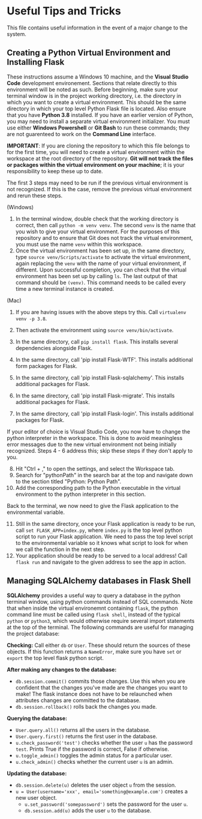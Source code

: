 # Useful Tips and Tricks

This file contains useful information in the event of a major change to the system.

## Creating a Python Virtual Environment and Installing Flask

These instructions assume a Windows 10 machine, and the **Visual Studio Code** development environement. Sections that relate directly to this environment will be noted as such. Before beginning, make sure your terminal window is in the project working directory, i.e. the directory in which you want to create a virtual environment. This should be the same directory in which your top level Python Flask file is located. Also ensure that you have **Python 3.8** installed. If you have an earlier version of Python, you may need to install a separate virtual environment initializer. You must use either **Windows Powershell** or **Git Bash** to run these commands; they are not guarenteed to work on the **Command Line** interface.

**IMPORTANT**: If you are cloning the repository to which this file belongs to for the first time, you will need to create a virtual environment within the workspace at the root directory of the repository. **Git will not track the files or packages within the virtual environment on your machine**; it is your responsibility to keep these up to date.

The first 3 steps may need to be run if the previous virtual environment is not recognized. If this is the case, remove the previous virtual environment and rerun these steps.

(Windows)
1. In the terminal window, double check that the working directory is correct, then call `python -m venv venv`. The second `venv` is the name that you wish to give your virtual environment. For the purposes of this repository and to ensure that Git does not track the virtual environment, you must use the name `venv` within this workspace.
2. Once the virtual environment has been set up, in the same directory, type `source venv/Scripts/activate` to activate the virtual environment, again replacing the `venv` with the name of your virtual environment, if different. Upon successful completion, you can check that the virtual environment has been set up by calling `ls`. The last output of that command should be `(venv)`. This command needs to be called every time a new terminal instance is created.

(Mac)
1. If you are having issues with the above steps try this. Call `virtualenv venv -p 3.8`.
2. Then activate the environment using `source venv/bin/activate`.

3. In the same directory, call `pip install flask`. This installs several dependencies alongside Flask.
4. In the same directory, call 'pip install Flask-WTF'. This installs additional form packages for Flask.
5. In the same directory, call 'pip install Flask-sqlalchemy'. This installs additional packages for Flask.
6. In the same directory, call 'pip install Flask-migrate'. This installs additional packages for Flask.
7. In the same directory, call 'pip install Flask-login'. This installs additional packages for Flask.

If your editor of choice is Visual Studio Code, you now have to change the python interpreter in the workspace. This is done to avoid meaningless error messages due to the new virtual environment not being initially recognized. Steps 4 - 6 address this; skip these steps if they don't apply to you.

8. Hit "Ctrl + ," to open the settings, and select the Workspace tab.
9. Search for "pythonPath" in the search bar at the top and navigate down to the section titled "Python: Python Path".
10. Add the corresponding path to the Python executable in the virtual environment to the python interpreter in this section.

Back to the terminal, we now need to give the Flask application to the environmental variable.

11. Still in the same directory, once your Flask application is ready to be run, call `set FLASK_APP=index.py`, where `index.py` is the top level python script to run your Flask application. We need to pass the top level script to the environmental variable so it knows what script to look for when we call the function in the next step.
12. Your application should be ready to be served to a local address! Call `flask run` and navigate to the given address to see the app in action.

## Managing SQLAlchemy databases in Flask Shell

**SQLAlchemy** provides a useful way to query a database in the python terminal window, using python commands instead of SQL commands. Note that when inside the virtual environemnt containing `flask`, the python command line must be called using `flask shell`, instead of the typical `python` or `python3`, which would otherwise require several import statements at the top of the terminal. The following commands are useful for managing the project database:

**Checking:**
Call either `db` or `User`. These should return the sources of these objects. If this function returns a `NameError`, make sure you have `set` or `export` the top level flask python script.

**After making any changes to the database:**
- `db.session.commit()` commits those changes. Use this when you are confident that the changes you've made are the changes you want to make! The flask instance does not have to be relaunched when attributes changes are committed to the database.
- `db.session.rollback()` rolls back the changes you made.

**Querying the database:**
- `User.query.all()` returns all the users in the database.
- `User.query.first()` returns the first user in the database.
- `u.check_password('test')` checks whether the user `u` has the password `test`. Prints True if the password is correct, False if otherwise.
- `u.toggle_admin()` toggles the admin status for a particular user.
- `u.check_admin()` checks whether the current user `u` is an admin.

**Updating the database:**
- `db.session.delete(u)` deletes the user object `u` from the session.
- `u = User(username='xxx', email='something@example.com')` creates a new user object.
  - `u.set_password('somepassword')` sets the password for the user `u`.
  - `db.session.add(u)` adds the user `u` to the database.